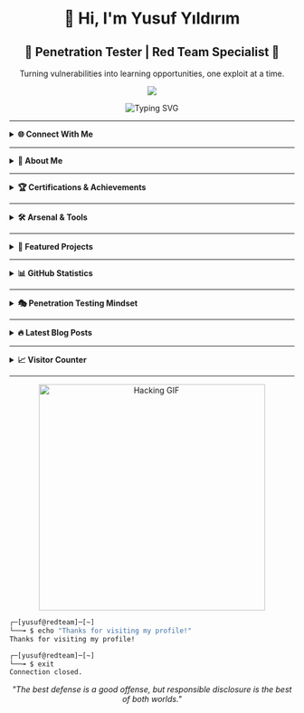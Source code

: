 <h1 align="center">👋 Hi, I'm Yusuf Yıldırım</h1>
<h2 align="center">🔴 Penetration Tester | Red Team Specialist 🔴</h2>
<p align="center">Turning vulnerabilities into learning opportunities, one exploit at a time.</p>

<p align="center"><img src="https://raw.githubusercontent.com/yusuwyildirim/yusuwyildirim/main/assets/terminal.gif"></img></p>

<p align="center">
  <img src="https://readme-typing-svg.herokuapp.com?font=Fira+Code&weight=500&size=24&pause=1000&color=DC143C&center=true&vCenter=true&width=435&lines=Penetration+Tester;Red+Team+Specialist;Vulnerability+Hunter;Ethical+Hacker" alt="Typing SVG" />
</p>

---

<details>
<summary>
  <strong>🌐 Connect With Me</strong>
</summary>

<p>Let's connect and share knowledge in the cybersecurity community!</p>

<p align="center">
  <a href="https://www.linkedin.com/in/yusufyildirim24/"><img src="https://img.shields.io/badge/LinkedIn-0A66C2?style=for-the-badge&logo=linkedin&logoColor=white" alt="LinkedIn"></a>
  <a href="https://www.instagram.com/yusuf.yildirim24/"><img src="https://img.shields.io/badge/Instagram-E4405F?style=for-the-badge&logo=instagram&logoColor=white" alt="Instagram"></a>
  <a href="https://yusuwyildirim.medium.com/"><img src="https://img.shields.io/badge/Medium-12100E?style=for-the-badge&logo=medium&logoColor=white" alt="Medium"></a>
  <a href="mailto:yusuwyildirim@gmail.com"><img src="https://img.shields.io/badge/Email-D14836?style=for-the-badge&logo=gmail&logoColor=white" alt="Email"></a>
</p>
</details>

---

<details>
<summary>
  <strong>🎯 About Me</strong>
</summary>

```bash
┌─[yusuf@redteam]─[~]
└──╼ $ ./profile.sh --show-info

[+] Profile: Penetration Tester & Red Team Specialist
[+] Focus Areas: 
    ├── Red Team Operations
    ├── Web Application Security
    ├── Network Penetration Testing
    ├── Vulnerability Assessment
    └── Social Engineering

[+] Mission: Helping organizations strengthen their security posture
[+] Approach: Offensive security with a defensive mindset
[+] Status: Always learning, always hacking (ethically)
```

<p>
  <img src="https://img.shields.io/badge/Red%20Team-%23FF0000.svg?style=for-the-badge" alt="Red Team">
  <img src="https://img.shields.io/badge/Penetration%20Testing-%23DC143C.svg?style=for-the-badge" alt="Penetration Testing">
  <img src="https://img.shields.io/badge/Vulnerability%20Assessment-%238B0000.svg?style=for-the-badge" alt="Vulnerability Assessment">
</p>
</details>

---

<details>
<summary>
  <strong>🏆 Certifications & Achievements</strong>
</summary>

```bash
┌─[yusuf@redteam]─[~]
└──╼ $ cat /home/yusuf/certifications.txt

[✓] CEH - Certified Ethical Hacker
[✓] Certified AppSec Practitioner (CAP)
[✓] Türk Telekom Siber Kamp 24
[⏳] OSCP - In Progress...
```

<p align="center">
  <img src="https://img.shields.io/badge/CEH-Certified-%23FF4500.svg?style=for-the-badge" alt="CEH">
  <img src="https://img.shields.io/badge/CAP-Certified-%23DC143C.svg?style=for-the-badge" alt="CAP">
  <img src="https://img.shields.io/badge/TT%20Siber%20Kamp-Graduate-%23E60012.svg?style=for-the-badge" alt="TT Siber Kamp">
</p>
</details>

---

<details>
<summary>
  <strong>🛠️ Arsenal & Tools</strong>
</summary>

```bash
┌─[yusuf@redteam]─[~]
└──╼ $ ls /opt/tools/

Reconnaissance/       Web_Testing/         Network_Testing/
├── Nmap             ├── Burp Suite       ├── Metasploit
├── Masscan          ├── OWASP ZAP        ├── Nessus
├── Amass            ├── Nikto            ├── OpenVAS
└── Recon-ng         ├── Dirb             └── Wireshark
                     └── SQLmap           

Password_Attacks/     Exploitation/        Post_Exploitation/
├── John the Ripper  ├── Acunetix         ├── Empire
├── Hashcat          ├── Nuclei           ├── Cobalt Strike
├── Hydra            ├── BeEF             └── BloodHound
└── Medusa           └── SET              
```

<p align="center">
  <img src="https://img.shields.io/badge/Kali%20Linux-557C94?style=for-the-badge&logo=kalilinux&logoColor=white" alt="Kali Linux">
  <img src="https://img.shields.io/badge/Parrot%20OS-00D4AA?style=for-the-badge&logo=parrotsecurity&logoColor=white" alt="Parrot OS">
  <img src="https://img.shields.io/badge/Python-3776AB?style=for-the-badge&logo=python&logoColor=white" alt="Python">
  <img src="https://img.shields.io/badge/Bash-4EAA25?style=for-the-badge&logo=gnubash&logoColor=white" alt="Bash">
</p>

<p align="center">
  <img src="https://img.shields.io/badge/Nmap-4682B4?style=for-the-badge&logo=nmap&logoColor=white" alt="Nmap">
  <img src="https://img.shields.io/badge/Burp%20Suite-FF6600?style=for-the-badge&logo=burpsuite&logoColor=white" alt="Burp Suite">
  <img src="https://img.shields.io/badge/Metasploit-2596CD?style=for-the-badge&logo=metasploit&logoColor=white" alt="Metasploit">
  <img src="https://img.shields.io/badge/Wireshark-1679A7?style=for-the-badge&logo=wireshark&logoColor=white" alt="Wireshark">
</p>

<p align="center">
  <img src="https://img.shields.io/badge/John%20The%20Ripper-8B0000?style=for-the-badge" alt="John The Ripper">
  <img src="https://img.shields.io/badge/Nessus-00C176?style=for-the-badge" alt="Nessus">
  <img src="https://img.shields.io/badge/Acunetix-FF4500?style=for-the-badge" alt="Acunetix">
  <img src="https://img.shields.io/badge/Nuclei-00D4AA?style=for-the-badge" alt="Nuclei">
</p>
</details>

---

<details>
<summary>
  <strong>🚀 Featured Projects</strong>
</summary>

### 🔍 **[Pentest Checklist](https://github.com/yusuwyildirim/Pentest-Checklist)**
A comprehensive penetration testing methodology and checklist for security professionals. This project includes structured approaches for web application testing, network penetration testing, mobile application security assessments, and professional reporting templates.

### 📞 **[DTMF Decoder Tool](https://github.com/yusuwyildirim/DTMF-Decoder-Tool)**
Advanced DTMF (Dual-Tone Multi-Frequency) signal analysis tool. Features include audio signal processing, frequency analysis.
</details>

---

<details>
<summary>
  <strong>📊 GitHub Statistics</strong>
</summary>

<p align="center">
  <img src="https://github-readme-stats.vercel.app/api?username=yusuwyildirim&show_icons=true&theme=radical&hide_border=true&bg_color=0d1117" alt="GitHub Stats">
</p>

<p align="center">
  <img src="https://github-readme-streak-stats.herokuapp.com/?user=yusuwyildirim&theme=radical&hide_border=true&background=0d1117" alt="GitHub Streak">
</p>

<p align="center">
  <img src="https://github-readme-stats.vercel.app/api/top-langs/?username=yusuwyildirim&layout=compact&theme=radical&hide_border=true&bg_color=0d1117" alt="Top Languages">
</p>
</details>

---

<details>
<summary>
  <strong>🎭 Penetration Testing Mindset</strong>
</summary>

```bash
┌─[yusuf@redteam]─[~]
└──╼ $ cat /etc/hacker_mindset.conf

# The Penetration Tester's Creed
[*] Always think like an attacker
[*] Assume nothing is secure until proven otherwise
[*] Document everything
[*] Think outside the box
[*] Persistence pays off
[*] Report responsibly
[*] Never stop learning

# Remember: We break things to fix them
```

<p align="center">
  <img src="https://media.giphy.com/media/3o7qDVHln5s9aZqs2k/giphy.gif" alt="Hacking GIF" width="400">
</p>

</details>

---

<details>
<summary>
  <strong>🔥 Latest Blog Posts</strong>
</summary>

```bash
┌─[yusuf@redteam]─[~]
└──╼ $ curl -s https://yusuwyildirim.medium.com/feed | head -5

[+] Check out my latest cybersecurity articles on Medium
[+] Topics: Penetration Testing, Red Team Tactics, Vulnerability Research
[+] Stay tuned for more content!
```

<p align="center">
  <a href="https://yusuwyildirim.medium.com/">
    <img src="https://img.shields.io/badge/Read%20My%20Articles-12100E?style=for-the-badge&logo=medium&logoColor=white" alt="Medium Articles">
  </a>
</p>
</details>

---

<details>
<summary>
  <strong>📈 Visitor Counter</strong>
</summary>

<p align="center">
  <img src="https://visitor-badge.laobi.icu/badge?page_id=yusuwyildirim&left_color=red&right_color=black" alt="Visitor Count">
</p>
</details>

---

<p align="center">
  <img src="https://media.giphy.com/media/ZVik7pBtu9dNS/giphy.gif" alt="Hacking GIF" width="400">
</p>

```bash
┌─[yusuf@redteam]─[~]
└──╼ $ echo "Thanks for visiting my profile!"
Thanks for visiting my profile!

┌─[yusuf@redteam]─[~]
└──╼ $ exit
Connection closed.
```

<p align="center">
  <i>"The best defense is a good offense, but responsible disclosure is the best of both worlds."</i>
</p>
